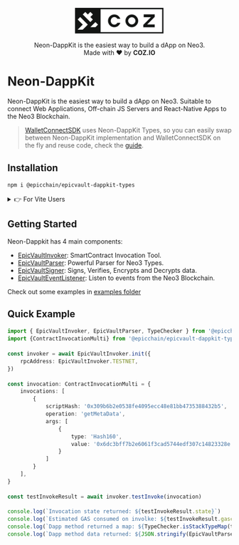<p align="center">
  <img
    src="/.github/resources/images/coz.png"
    width="200px;">
</p>

<p align="center">
  Neon-DappKit is the easiest way to build a dApp on Neo3.
  <br/> Made with ❤ by <b>COZ.IO</b>
</p>

# Neon-DappKit

Neon-DappKit is the easiest way to build a dApp on Neo3. Suitable to connect Web Applications, Off-chain JS Servers and
React-Native Apps to the Neo3 Blockchain.

> [WalletConnectSDK](https://github.com/CityOfZion/wallet-connect-sdk) uses Neon-DappKit Types, so  you can easily swap
between Neon-DappKit implementation and WalletConnectSDK on the fly and reuse code, check the
[guide](/packages/neon-dappkit/WALLET-CONNECT.md).

## Installation
```sh
npm i @epicchain/epicvault-dappkit-types
```

<details>
<summary>👉 For Vite Users</summary>

In the vite.config.ts file you must change the global value like this:
```ts
import {defineConfig} from 'vite'

export default defineConfig({
    //your config here
    define: {
        global: 'globalThis',
        process: {
            version: 'globalThis'
        }
        //...
    },
})
```
</details>

## Getting Started

Neon-Dappkit has 4 main components:
- [EpicVaultInvoker](https://github.com/epicchainlabs/epicvault-dappkit/blob/main/packages/neon-dappkit/NEON-INVOKER.md): SmartContract Invocation Tool.
- [EpicVaultParser](https://github.com/epicchainlabs/epicvault-dappkit/blob/main/packages/neon-dappkit/NEON-PARSER.md): Powerful Parser for Neo3 Types.
- [EpicVaultSigner](https://github.com/epicchainlabs/epicvault-dappkit/blob/main/packages/neon-dappkit/NEON-SIGNER.md): Signs, Verifies, Encrypts and Decrypts data.
- [EpicVaultEventListener](https://github.com/epicchainlabs/epicvault-dappkit/blob/main/packages/neon-dappkit/NEON-EVENT-LISTENER.md): Listen to events from the Neo3 Blockchain.

Check out some examples in [examples folder](https://github.com/epicchainlabs/epicvault-dappkit/blob/main/packages/neon-dappkit/examples)


## Quick Example

```ts
import { EpicVaultInvoker, EpicVaultParser, TypeChecker } from '@epicchain/epicvault-dappkit'
import {ContractInvocationMulti} from '@epicchain/epicvault-dappkit-types'

const invoker = await EpicVaultInvoker.init({
    rpcAddress: EpicVaultInvoker.TESTNET,
})

const invocation: ContractInvocationMulti = {
    invocations: [
        {
            scriptHash: '0x309b6b2e0538fe4095ecc48e81bb4735388432b5',
            operation: 'getMetaData',
            args: [
                {
                    type: 'Hash160',
                    value: '0x6dc3bff7b2e6061f3cad5744edf307c14823328e'
                }
            ]
        }
    ],
}

const testInvokeResult = await invoker.testInvoke(invocation)

console.log(`Invocation state returned: ${testInvokeResult.state}`)
console.log(`Estimated GAS consumed on involke: ${testInvokeResult.gasconsumed} GAS`) // Using testInvoke ensures zero GAS consumption, unlike invokeFunction.
console.log(`Dapp method returned a map: ${TypeChecker.isStackTypeMap(testInvokeResult.stack[0])}`) 
console.log(`Dapp method data returned: ${JSON.stringify(EpicVaultParser.parseRpcResponse(testInvokeResult.stack[0]), null, 2)}`)
```

